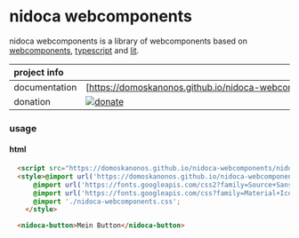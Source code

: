 # nidoca webcomponents

nidoca webcomponents is a library of webcomponents based on
[webcomponents](https://www.webcomponents.org/),
[typescript](https://www.typescriptlang.org/)
and [lit](https://lit.dev/).

| project info  |                                                                                                                                                                    |
| :------------ | :----------------------------------------------------------------------------------------------------------------------------------------------------------------- |
| documentation | <nobr> [https://domoskanonos.github.io/nidoca-webcomponents](https://domoskanonos.github.io/nidoca-webcomponents)</nobr>                                           |
| donation      | <nobr>[![donate](https://img.shields.io/badge/Donate-PayPal-green.svg)](https://www.paypal.com/cgi-bin/webscr?cmd=_s-xclick&hosted_button_id=SWGKEVSK2PDEE)</nobr> |

### usage

#### html
```html
  <script src="https://domoskanonos.github.io/nidoca-webcomponents/nidoca-webcomponents.js"></script>
  <style>@import url('https://domoskanonos.github.io/nidoca-webcomponents/nidoca-webcomponents.css');
      @import url('https://fonts.googleapis.com/css2?family=Source+Sans+Pro:wght@200;300;400;600;700;900&display=swap');
      @import url('https://fonts.googleapis.com/css?family=Material+Icons&display=block');
      @import './nidoca-webcomponents.css';
    </style>

  <nidoca-button>Mein Button</nidoca-button>
```
